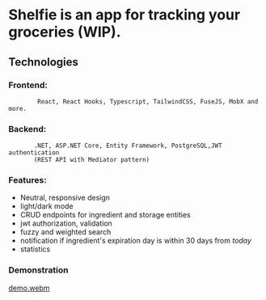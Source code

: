 # Shelfie is an app for tracking your groceries (WIP).

## Technologies
### Frontend: 
            React, React Hooks, Typescript, TailwindCSS, FuseJS, MobX and more.

### Backend: 
           .NET, ASP.NET Core, Entity Framework, PostgreSQL,JWT authentication 
           (REST API with Mediator pattern)

### Features:
- Neutral, responsive design
- light/dark mode
- CRUD endpoints for ingredient and storage entities
- jwt authorization, validation
- fuzzy and weighted search
- notification if ingredient's expiration day is within 30 days from *today*
- statistics


### Demonstration


[demo.webm](https://user-images.githubusercontent.com/46307494/177620334-603ce289-3bef-4349-9d75-5034ad88546d.webm)
